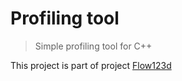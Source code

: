 # Profiling tool
> Simple profiling tool for C++

This project is part of project [Flow123d](https://github.com/flow123d/flow123d)
